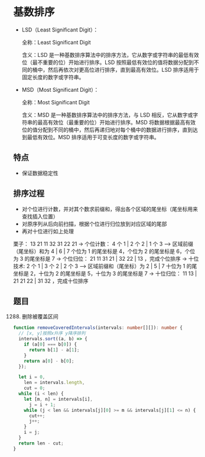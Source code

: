 # 基数排序

- LSD（Least Significant Digit）：

  全称：Least Significant Digit

  含义：LSD 是一种基数排序算法中的排序方法，它从数字或字符串的最低有效位（最不重要的位）开始进行排序。LSD 按照最低有效位的值将数据分配到不同的桶中，然后再依次对更高位进行排序，直到最高有效位。LSD 排序适用于固定长度的数字或字符串。

- MSD（Most Significant Digit）：

  全称：Most Significant Digit

  含义：MSD 是一种基数排序算法中的排序方法，与 LSD 相反，它从数字或字符串的最高有效位（最重要的位）开始进行排序。MSD 将数据根据最高有效位的值分配到不同的桶中，然后再递归地对每个桶中的数据进行排序，直到达到最低有效位。MSD 排序适用于可变长度的数字或字符串。

## 特点

- 保证数据稳定性

## 排序过程

- 对个位进行计数，并对其个数求前缀和，得出各个区域的尾坐标（尾坐标用来查找插入位置）
- 对原序列从后向前扫描，根据个位进行归位放到对应区域的尾部
- 再对十位进行如上处理

栗子：
13 21 11 32 31 22 21
-> 个位计数： 4 个 1 | 2 个 2 | 1 个 3 --> 区域前缀（尾坐标）和为 4 | 6 | 7 个位为 1 的尾坐标是 4，个位为 2 的尾坐标是 6，个位为 3 的尾坐标是 7
-> 个位归位： 21 11 31 21 | 32 22 | 13 ，完成个位排序
-> 十位技术: 2 个 1 | 3 个 2 | 2 个 3 --> 区域前缀和（尾坐标）为 2 | 5 | 7 十位为 1 的尾坐标是 2，十位为 2 的尾坐标是 5，十位为 3 的尾坐标是 7
-> 十位归位： 11 13 | 21 21 22 | 31 32 ，完成十位排序

## 题目

1288. 删除被覆盖区间

```ts
function removeCoveredIntervals(intervals: number[][]): number {
  // [x, y]按照x升序 y降序排列
  intervals.sort((a, b) => {
    if (a[0] === b[0]) {
      return b[1] - a[1];
    }
    return a[0] - b[0];
  });

  let i = 0,
    len = intervals.length,
    cut = 0;
  while (i < len) {
    let [m, n] = intervals[i],
      j = i + 1;
    while (j < len && intervals[j][0] >= m && intervals[j][1] <= n) {
      cut++;
      j++;
    }
    i = j;
  }
  return len - cut;
}
```
